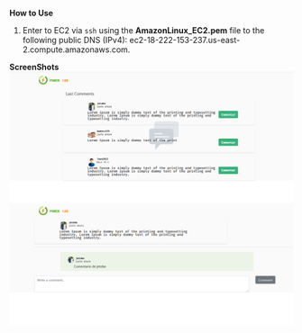 **How to Use**

 1. Enter to EC2 via `ssh` using the **AmazonLinux_EC2.pem** file to the following public DNS (IPv4): ec2-18-222-153-237.us-east-2.compute.amazonaws.com.

 **ScreenShots**
![posts](https://raw.githubusercontent.com/jetobe95/Powercar/master/imagenes/Screen1.PNG)
![VIEW POSTS]( https://raw.githubusercontent.com/jetobe95/Powercar/master/imagenes/Screen2.PNG)


